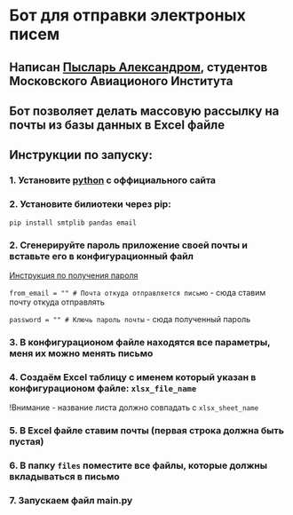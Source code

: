 # Бот для отправки электроных писем
## Написан [Пысларь Александром](https://t.me/alex_pyslar), студентов Московского Авиационого Института
## Бот позволяет делать массовую рассылку на почты из базы данных в Excel файле
## Инструкции по запуску:
### 1. Установите [python](https://www.python.org) с оффициального сайта
### 2. Установите билиотеки через pip:
`pip install smtplib pandas email`
### 2. Сгенерируйте пароль приложение своей почты и вставьте его в конфигурационный файл
[Инструкция по получения пароля](https://support.google.com/mail/answer/185833?hl=ru)

`from_email = "" # Почта откуда отправляется письмо` - сюда ставим почту откуда отправлять

`password = "" # Ключь пароль почты` - сюда полученный пароль
### 3. В конфигурационом файле находятся все параметры, меня их можно менять письмо
### 4. Создаём Excel таблицу с именем который указан в конфигурационом файле: `xlsx_file_name`
!Внимание - название листа должно совпадать с `xlsx_sheet_name`
### 5. В Excel файле ставим почты (первая строка должна быть пустая)
### 6. В папку `files` поместите все файлы, которые должны вкладываться в письмо 
### 7. Запускаем файл main.py
